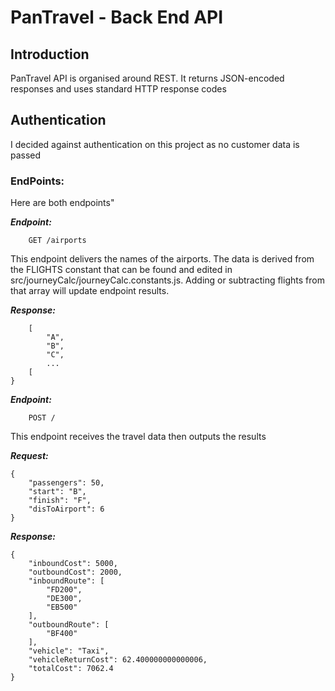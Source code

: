 # PanTravel - Back End API

## Introduction

PanTravel API is organised around REST. It returns JSON-encoded responses and uses standard HTTP response codes

## Authentication

I decided against authentication on this project as no customer data is passed

### EndPoints:

Here are both endpoints"

**_Endpoint:_**

```
    GET /airports
```

This endpoint delivers the names of the airports. The data is derived from the FLIGHTS constant that can be found and edited in src/journeyCalc/journeyCalc.constants.js. Adding or subtracting flights from that array will update endpoint results.

**_Response:_**

```
    [
        "A",
        "B",
        "C",
        ...
    [
}
```

**_Endpoint:_**

```
    POST /
```

This endpoint receives the travel data then outputs the results

**_Request:_**

```
{
    "passengers": 50,
    "start": "B",
    "finish": "F",
    "disToAirport": 6
}
```

**_Response:_**

```
{
    "inboundCost": 5000,
    "outboundCost": 2000,
    "inboundRoute": [
        "FD200",
        "DE300",
        "EB500"
    ],
    "outboundRoute": [
        "BF400"
    ],
    "vehicle": "Taxi",
    "vehicleReturnCost": 62.400000000000006,
    "totalCost": 7062.4
}
```

